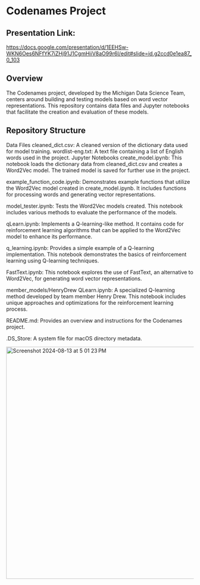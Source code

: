 # Codenames Project

## Presentation Link: 
https://docs.google.com/presentation/d/1EEHSw-WKN6Oes6NFfYK7iZHj91J1CgmHiiV8aO99r6I/edit#slide=id.g2ccd0e1ea87_0_103

## Overview
The Codenames project, developed by the Michigan Data Science Team, centers around building and testing models based on word vector representations. This repository contains data files and Jupyter notebooks that facilitate the creation and evaluation of these models.

## Repository Structure
Data Files
cleaned_dict.csv: A cleaned version of the dictionary data used for model training.
wordlist-eng.txt: A text file containing a list of English words used in the project.
Jupyter Notebooks
create_model.ipynb: This notebook loads the dictionary data from cleaned_dict.csv and creates a Word2Vec model. The trained model is saved for further use in the project.

example_function_code.ipynb: Demonstrates example functions that utilize the Word2Vec model created in create_model.ipynb. It includes functions for processing words and generating vector representations.

model_tester.ipynb: Tests the Word2Vec models created. This notebook includes various methods to evaluate the performance of the models.

qLearn.ipynb: Implements a Q-learning-like method. It contains code for reinforcement learning algorithms that can be applied to the Word2Vec model to enhance its performance.

q_learning.ipynb: Provides a simple example of a Q-learning implementation. This notebook demonstrates the basics of reinforcement learning using Q-learning techniques.

FastText.ipynb: This notebook explores the use of FastText, an alternative to Word2Vec, for generating word vector representations.

member_models/HenryDrew QLearn.ipynb: A specialized Q-learning method developed by team member Henry Drew. This notebook includes unique approaches and optimizations for the reinforcement learning process.

README.md: Provides an overview and instructions for the Codenames project.

.DS_Store: A system file for macOS directory metadata.


<img width="624" alt="Screenshot 2024-08-13 at 5 01 23 PM" src="https://github.com/user-attachments/assets/c324cdb7-f171-4aa5-94cb-1f159551135e">
